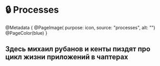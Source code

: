 # 🔒 Processes

@Metadata {
    @PageImage(
        purpose: icon, 
        source: "processes", 
        alt: "")
    @PageColor(blue)
}

## Здесь михаил рубанов и кенты пиздят про цикл жизни приложений в чаптерах
